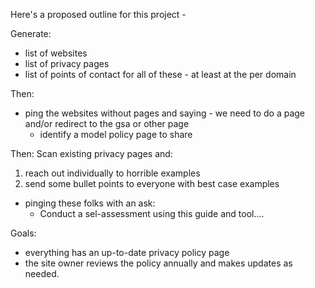 Here's a proposed outline for this project - 



Generate: 
* list of websites 
* list of privacy pages 
* list of points of contact for all of these - at least at the per domain 

Then: 
* ping the websites without pages and saying - we need to do a page and/or redirect to the gsa or other page 
  * identify a model policy page to share

Then: 
Scan existing privacy pages and:
1) reach out individually to horrible examples 
2) send some bullet points to everyone with best case examples 



* pinging these folks with an ask:  
  *  Conduct a sel-assessment using this guide and tool....

Goals:
* everything has an up-to-date privacy policy page 
* the site owner reviews the policy annually and makes updates as needed.

